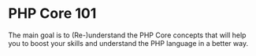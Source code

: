 # PHP Core 101

The main goal is to (Re-)understand the PHP Core concepts that will help you to boost your skills and understand the PHP language in a better way.
